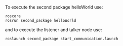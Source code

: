 To execute the second package helloWorld use:

    roscore
    rosrun second_package helloWorld

and to execute the listener and talker node use:

    roslaunch second_package start_communication.launch